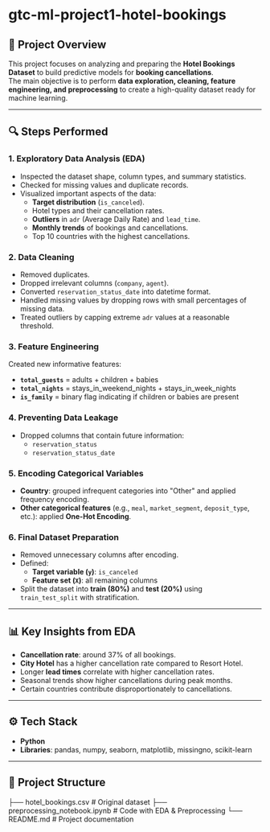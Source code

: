 # gtc-ml-project1-hotel-bookings

## 📌 Project Overview
This project focuses on analyzing and preparing the **Hotel Bookings Dataset** to build predictive models for **booking cancellations**.  
The main objective is to perform **data exploration, cleaning, feature engineering, and preprocessing** to create a high-quality dataset ready for machine learning.

---

## 🔍 Steps Performed

### 1. Exploratory Data Analysis (EDA)
- Inspected the dataset shape, column types, and summary statistics.
- Checked for missing values and duplicate records.
- Visualized important aspects of the data:
  - **Target distribution** (`is_canceled`).
  - Hotel types and their cancellation rates.
  - **Outliers** in `adr` (Average Daily Rate) and `lead_time`.
  - **Monthly trends** of bookings and cancellations.
  - Top 10 countries with the highest cancellations.

### 2. Data Cleaning
- Removed duplicates.
- Dropped irrelevant columns (`company`, `agent`).
- Converted `reservation_status_date` into datetime format.
- Handled missing values by dropping rows with small percentages of missing data.
- Treated outliers by capping extreme `adr` values at a reasonable threshold.

### 3. Feature Engineering
Created new informative features:
- **`total_guests`** = adults + children + babies  
- **`total_nights`** = stays_in_weekend_nights + stays_in_week_nights  
- **`is_family`** = binary flag indicating if children or babies are present  

### 4. Preventing Data Leakage
- Dropped columns that contain future information:
  - `reservation_status`
  - `reservation_status_date`

### 5. Encoding Categorical Variables
- **Country**: grouped infrequent categories into "Other" and applied frequency encoding.  
- **Other categorical features** (e.g., `meal`, `market_segment`, `deposit_type`, etc.): applied **One-Hot Encoding**.  

### 6. Final Dataset Preparation
- Removed unnecessary columns after encoding.
- Defined:
  - **Target variable (`y`)**: `is_canceled`
  - **Feature set (`X`)**: all remaining columns
- Split the dataset into **train (80%)** and **test (20%)** using `train_test_split` with stratification.

---

## 📊 Key Insights from EDA
- **Cancellation rate**: around 37% of all bookings.
- **City Hotel** has a higher cancellation rate compared to Resort Hotel.
- Longer **lead times** correlate with higher cancellation rates.
- Seasonal trends show higher cancellations during peak months.
- Certain countries contribute disproportionately to cancellations.

---

## ⚙️ Tech Stack
- **Python**
- **Libraries**: pandas, numpy, seaborn, matplotlib, missingno, scikit-learn

---


## 📂 Project Structure
├── hotel_bookings.csv # Original dataset
├── preprocessing_notebook.ipynb # Code with EDA & Preprocessing
└── README.md # Project documentation
